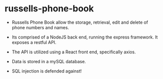 # russells-phone-book

- Russells Phone Book allow the storage, retrieval, edit and delete of phone numbers and names.

- Its comprised of a NodeJS back end, running the express framework. It exposes a restful API.

- The API is utilized using a React front end, specifically axios.

- Data is stored in a mySQL database.

- SQL injection is defended against!
